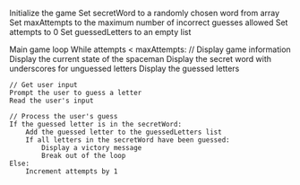 Initialize the game
Set secretWord to a randomly chosen word from array
Set maxAttempts to the maximum number of incorrect guesses allowed
Set attempts to 0
Set guessedLetters to an empty list


Main game loop
While attempts < maxAttempts:
    // Display game information
    Display the current state of the spaceman
    Display the secret word with underscores for unguessed letters
    Display the guessed letters
    
    // Get user input
    Prompt the user to guess a letter
    Read the user's input
    
    // Process the user's guess
    If the guessed letter is in the secretWord:
        Add the guessed letter to the guessedLetters list
        If all letters in the secretWord have been guessed:
            Display a victory message
            Break out of the loop
    Else:
        Increment attempts by 1